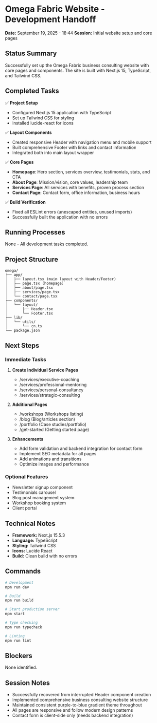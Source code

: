 # Omega Fabric Website - Development Handoff

**Date:** September 19, 2025 - 18:44
**Session:** Initial website setup and core pages

## Status Summary

Successfully set up the Omega Fabric business consulting website with core pages and components. The site is built with Next.js 15, TypeScript, and Tailwind CSS.

## Completed Tasks

✅ **Project Setup**
- Configured Next.js 15 application with TypeScript
- Set up Tailwind CSS for styling
- Installed lucide-react for icons

✅ **Layout Components**
- Created responsive Header with navigation menu and mobile support
- Built comprehensive Footer with links and contact information
- Integrated both into main layout wrapper

✅ **Core Pages**
- **Homepage**: Hero section, services overview, testimonials, stats, and CTA
- **About Page**: Mission/vision, core values, leadership team
- **Services Page**: All services with benefits, proven process section
- **Contact Page**: Contact form, office information, business hours

✅ **Build Verification**
- Fixed all ESLint errors (unescaped entities, unused imports)
- Successfully built the application with no errors

## Running Processes

None - All development tasks completed.

## Project Structure

```
omega/
├── app/
│   ├── layout.tsx (main layout with Header/Footer)
│   ├── page.tsx (homepage)
│   ├── about/page.tsx
│   ├── services/page.tsx
│   └── contact/page.tsx
├── components/
│   └── layout/
│       ├── Header.tsx
│       └── Footer.tsx
├── lib/
│   └── utils/
│       └── cn.ts
└── package.json
```

## Next Steps

### Immediate Tasks
1. **Create Individual Service Pages**
   - /services/executive-coaching
   - /services/professional-mentoring
   - /services/personal-consultancy
   - /services/strategic-consulting

2. **Additional Pages**
   - /workshops (Workshops listing)
   - /blog (Blog/articles section)
   - /portfolio (Case studies/portfolio)
   - /get-started (Getting started page)

3. **Enhancements**
   - Add form validation and backend integration for contact form
   - Implement SEO metadata for all pages
   - Add animations and transitions
   - Optimize images and performance

### Optional Features
- Newsletter signup component
- Testimonials carousel
- Blog post management system
- Workshop booking system
- Client portal

## Technical Notes

- **Framework:** Next.js 15.5.3
- **Language:** TypeScript
- **Styling:** Tailwind CSS
- **Icons:** Lucide React
- **Build:** Clean build with no errors

## Commands

```bash
# Development
npm run dev

# Build
npm run build

# Start production server
npm start

# Type checking
npm run typecheck

# Linting
npm run lint
```

## Blockers

None identified.

## Session Notes

- Successfully recovered from interrupted Header component creation
- Implemented comprehensive business consulting website structure
- Maintained consistent purple-to-blue gradient theme throughout
- All pages are responsive and follow modern design patterns
- Contact form is client-side only (needs backend integration)
